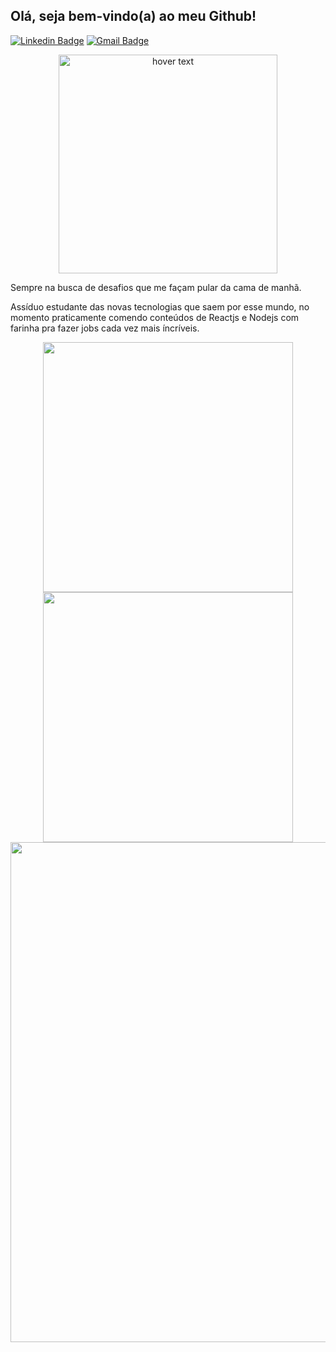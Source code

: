 
## Olá, seja bem-vindo(a) ao meu Github!

[![Linkedin Badge](https://img.shields.io/badge/-LinkedIn-blue?style=flat-square&logo=Linkedin&logoColor=white&link=https://www.linkedin.com/in/fellipe-carvalho/)](https://www.linkedin.com/in/elisetevidotti/) [![Gmail Badge](https://img.shields.io/badge/-Gmail-c14438?style=flat-square&logo=Gmail&logoColor=white&link=mailto:fellipealbert3@gmail.com)](mailto:fellipealbert3@gmail.com/)

<p align="center">
  <img src="https://fellipecarvalho.com/images/undraw/hero.svg" width="350" title="hover text">
</p>

Sempre na busca de desafios que me façam pular da cama de manhã.

Assíduo estudante das novas tecnologias que saem por esse mundo, no momento praticamente comendo conteúdos de Reactjs e Nodejs com farinha pra fazer jobs cada vez mais íncríveis. 


<p align="center">
  <img width="400px" src="https://fellipecarvalho.com/images/undraw/hero.svg" />
  <img width="400px" src="https://fellipecarvalho.com/images/undraw/hero.svg" />
  <img width="800px" src="https://fellipecarvalho.com/images/undraw/hero.svg" />
</p>
